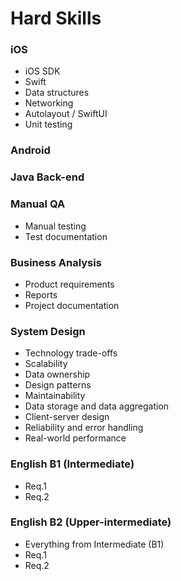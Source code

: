 # Hard Skills

### iOS
* iOS SDK
* Swift
* Data structures
* Networking
* Autolayout / SwiftUI
* Unit testing

### Android

### Java Back-end

### Manual QA
* Manual testing
* Test documentation

### Business Analysis
* Product requirements
* Reports
* Project documentation

### System Design
* Technology trade-offs
* Scalability
* Data ownership
* Design patterns
* Maintainability
* Data storage and data aggregation
* Client-server design
* Reliability and error handling
* Real-world performance

### English B1 (Intermediate)
* Req.1
* Req.2

### English B2 (Upper-intermediate)
* Everything from Intermediate (B1)
* Req.1
* Req.2